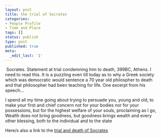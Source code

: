```yaml
---
layout: post
title: the trial of Socrates
categories:
- People Profile
- Time and Place
tags: []
status: publish
type: post
published: true
meta:
  _edit_last: '1'
---
```

 Socrates. Statement at trial condemning him to death, 399BC, Athens. I need to read this. It is a puzzling even till today as to why a Greek society which was democratic would sentence a 70 year old philospher to death and that philosopher had been teaching for life. One excerpt from his speech...

I spend all my time going about trying to persuade you, young and old, to make your first and chief concern not for your bodies nor for your possessions, but for the highest welfare of your souls, proclaiming as I go, Wealth does not bring goodness, but goodness brings wealth and every other blessing, both to the individual and to the state

Here/s also a link to the [trial and death of Socrates](http://www.archive.org/stream/trialanddeathofs00platiala/trialanddeathofs00platiala_djvu.txt)
